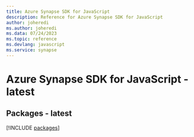 ```yaml
---
title: Azure Synapse SDK for JavaScript
description: Reference for Azure Synapse SDK for JavaScript
author: joheredi
ms.author: joheredi
ms.data: 07/24/2023
ms.topic: reference
ms.devlang: javascript
ms.service: synapse
---
```

# Azure Synapse SDK for JavaScript - latest
## Packages - latest
[!INCLUDE [packages](synapse-index.md)]